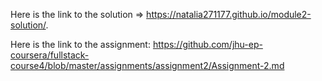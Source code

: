 Here is the link to the solution  => https://natalia271177.github.io/module2-solution/.    



Here is the link to the assignment: https://github.com/jhu-ep-coursera/fullstack-course4/blob/master/assignments/assignment2/Assignment-2.md
